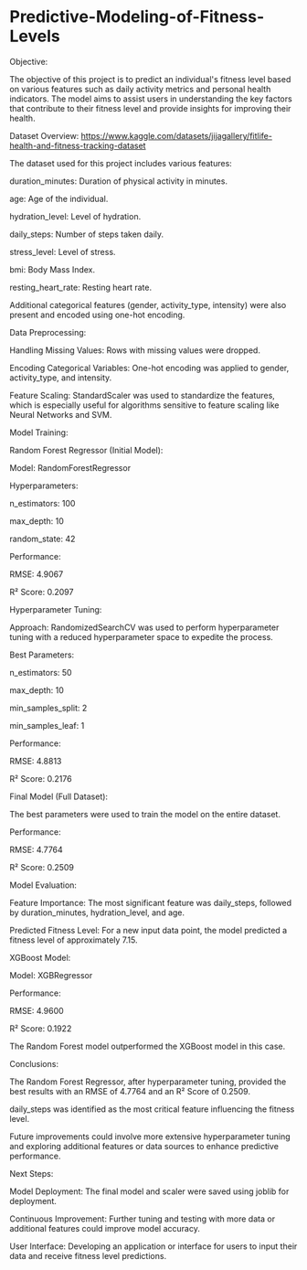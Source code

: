 # Predictive-Modeling-of-Fitness-Levels

Objective:

The objective of this project is to predict an individual's fitness level based on various features such as daily activity metrics and personal health indicators. The model aims to assist users in understanding the key factors that contribute to their fitness level and provide insights for improving their health.

Dataset Overview:  https://www.kaggle.com/datasets/jijagallery/fitlife-health-and-fitness-tracking-dataset

The dataset used for this project includes various features:

duration_minutes: Duration of physical activity in minutes.

age: Age of the individual.

hydration_level: Level of hydration.

daily_steps: Number of steps taken daily.

stress_level: Level of stress.

bmi: Body Mass Index.

resting_heart_rate: Resting heart rate.

Additional categorical features (gender, activity_type, intensity) were also present and encoded using one-hot encoding.

Data Preprocessing:

Handling Missing Values: Rows with missing values were dropped.

Encoding Categorical Variables: One-hot encoding was applied to gender, activity_type, and intensity.

Feature Scaling: StandardScaler was used to standardize the features, which is especially useful for algorithms sensitive to feature scaling like Neural Networks and SVM.

Model Training:

Random Forest Regressor (Initial Model):

Model: RandomForestRegressor

Hyperparameters:

n_estimators: 100

max_depth: 10

random_state: 42

Performance:

RMSE: 4.9067

R² Score: 0.2097

Hyperparameter Tuning:

Approach: RandomizedSearchCV was used to perform hyperparameter tuning with a reduced hyperparameter space to expedite the process.

Best Parameters:

n_estimators: 50

max_depth: 10

min_samples_split: 2

min_samples_leaf: 1

Performance:

RMSE: 4.8813

R² Score: 0.2176

Final Model (Full Dataset):

The best parameters were used to train the model on the entire dataset.

Performance:

RMSE: 4.7764

R² Score: 0.2509

Model Evaluation:

Feature Importance: The most significant feature was daily_steps, followed by duration_minutes, hydration_level, and age.

Predicted Fitness Level: For a new input data point, the model predicted a fitness level of approximately 7.15.

XGBoost Model:

Model: XGBRegressor

Performance:

RMSE: 4.9600

R² Score: 0.1922

The Random Forest model outperformed the XGBoost model in this case.

Conclusions:

The Random Forest Regressor, after hyperparameter tuning, provided the best results with an RMSE of 4.7764 and an R² Score of 0.2509.

daily_steps was identified as the most critical feature influencing the fitness level.

Future improvements could involve more extensive hyperparameter tuning and exploring additional features or data sources to enhance predictive performance.

Next Steps:

Model Deployment: The final model and scaler were saved using joblib for deployment.

Continuous Improvement: Further tuning and testing with more data or additional features could improve model accuracy.

User Interface: Developing an application or interface for users to input their data and receive fitness level predictions.
